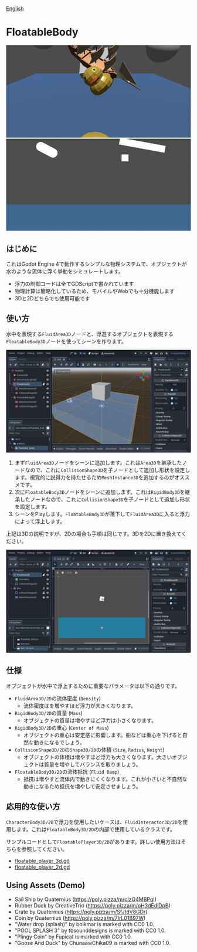 [English](README.md)

# FloatableBody
![](docs/floatable_3d.gif)
![](docs/floatable_2d.gif)

## はじめに
これはGodot Engine 4で動作するシンプルな物理システムで、オブジェクトが水のような流体に浮く挙動をシミュレートします。

- 浮力の制御コードは全てGDScriptで書かれています
- 物理計算は簡略化しているため、モバイルやWebでも十分機能します
- 3Dと2Dどちらでも使用可能です

## 使い方
水中を表現する`FluidArea3D`ノードと、浮遊するオブジェクトを表現する`FloatableBody3D`ノードを使ってシーンを作ります。

![](docs/basic_usage_3d.png)

1. まず`FluidArea3D`ノードをシーンに追加します。これは`Area3D`を継承したノードなので、これに`CollisionShape3D`を子ノードとして追加し形状を設定します。視覚的に説得力を持たせるため`MeshInstance3D`を追加するのがオススメです。
2. 次に`FloatableBody3D`ノードをシーンに追加します。これは`RigidBody3D`を継承したノードなので、これに`CollisionShape3D`を子ノードとして追加し形状を設定します。
3. シーンをPlayします。`FloatableBody3D`が落下して`FluidArea3D`に入ると浮力によって浮上します。

上記は3Dの説明ですが、2Dの場合も手順は同じです。3Dを2Dに置き換えてください。

![](docs/basic_usage_2d.png)

## 仕様
オブジェクトが水中で浮上するために重要なパラメータは以下の通りです。
- `FluidArea3D/2D`の流体密度 (`Density`)
  - 流体密度はを増やすほど浮力が大きくなります。
- `RigidBody3D/2D`の質量 (`Mass`)
  - オブジェクトの質量は増やすほど浮力は小さくなります。
- `RigidBody3D/2D`の重心 (`Center of Mass`)
  - オブジェクトの重心は安定感に影響します。船などは重心を下げると自然な動きになるでしょう。
- `CollisionShape3D/2D`の`Shape3D/2D`の体積 (`Size`, `Radius`, `Height`)
  - オブジェクトの体積は増やすほど浮力も大きくなります。大きいオブジェクトは質量を増やしてバランスを取りましょう。
- `FloatableBody3D/2D`の流体抵抗 (`Fluid Damp`)
  - 抵抗は増やすと流体内で動きにくくなります。これが小さいと不自然な動きになるため抵抗を増やして安定させましょう。

## 応用的な使い方
`CharacterBody3D/2D`で浮力を使用したいケースは、`FluidInteractor3D/2D`を使用します。これは`FloatableBody3D/2D`の内部で使用しているクラスです。

サンプルコードとして`FloatablePlayer3D/2D`があります。詳しい使用方法はそちらを参照してください。

- [floatable_player_3d.gd](addons/floatable_body/floatable_player_3d.gd)
- [floatable_player_2d.gd](addons/floatable_body/floatable_player_2d.gd)

## Using Assets (Demo)
- Sail Ship by Quaternius (https://poly.pizza/m/cIzO4MBPqI)
- Rubber Duck by CreativeTrio (https://poly.pizza/m/oH3dEdlDpB)
- Crate by Quaternius (https://poly.pizza/m/SfJtdV8GDr)
- Coin by Quaternius (https://poly.pizza/m/7IrL01B97W)
- "Water drop (splash)" by bolkmar is marked with CC0 1.0.
- "POOL SPLASH 3" by tbsounddesigns is marked with CC0 1.0.
- "Plingy Coin" by Fupicat is marked with CC0 1.0.
- "Goose And Duck" by ChunaawChika09 is marked with CC0 1.0.
